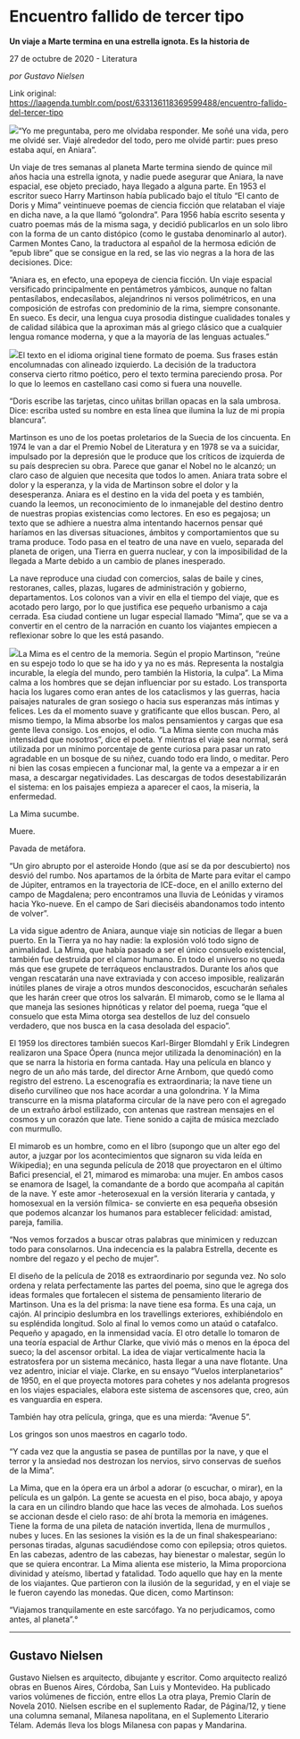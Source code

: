 # Encuentro fallido de tercer tipo

**Un viaje a Marte termina en una estrella ignota. Es la historia de**

27 de octubre de 2020 - Literatura

_por Gustavo Nielsen_

Link original: https://laagenda.tumblr.com/post/633136118369599488/encuentro-fallido-del-tercer-tipo

![](https://64.media.tumblr.com/cf3728c0256208a10f64671b55dd2306/e30e6276afe3fdac-d0/s500x750/9ea6e4a613f051610b59cb3c281c50e72c0d7efc.jpg)“Yo me preguntaba, pero me olvidaba responder. Me soñé una vida, pero me olvidé ser. Viajé alrededor del todo, pero me olvidé partir: pues preso estaba aquí, en Aniara”.


Un viaje de tres semanas al planeta Marte termina siendo de quince mil años hacia una estrella ignota, y nadie puede asegurar que Aniara, la nave espacial, ese objeto preciado, haya llegado a alguna parte. En 1953 el escritor sueco Harry Martinson había publicado bajo el título “El canto de Doris y Mima” veintinueve poemas de ciencia ficción que relataban el viaje en dicha nave, a la que llamó “golondra”. Para 1956 había escrito sesenta y cuatro poemas más de la misma saga, y decidió publicarlos en un solo libro con la forma de un canto distópico (como le gustaba denominarlo al autor). Carmen Montes Cano, la traductora al español de la hermosa edición de “epub libre” que se consigue en la red, se las vio negras a la hora de las decisiones. Dice:


“Aniara es, en efecto, una epopeya de ciencia ficción. Un viaje espacial versificado principalmente en pentámetros yámbicos, aunque no faltan pentasílabos, endecasílabos, alejandrinos ni versos polimétricos, en una composición de estrofas con predominio de la rima, siempre consonante. En sueco. Es decir, una lengua cuya prosodia distingue cualidades tonales y de calidad silábica que la aproximan más al griego clásico que a cualquier lengua romance moderna, y que a la mayoría de las lenguas actuales.”


![](https://64.media.tumblr.com/121867d68b25e93b0d8bba5577abaa17/e30e6276afe3fdac-bc/s250x400/3c608b0b3cd3f95116c3ce53dc29c391949289f5.jpg)El texto en el idioma original tiene formato de poema. Sus frases están encolumnadas con alineado izquierdo. La decisión de la traductora conserva cierto ritmo poético, pero el texto termina pareciendo prosa. Por lo que lo leemos en castellano casi como si fuera una nouvelle.


“Doris escribe las tarjetas, cinco uñitas brillan opacas en la sala umbrosa. Dice: escriba usted su nombre en esta línea que ilumina la luz de mi propia blancura”.


Martinson es uno de los poetas proletarios de la Suecia de los cincuenta. En 1974 le van a dar el Premio Nobel de Literatura y en 1978 se va a suicidar, impulsado por la depresión que le produce que los críticos de izquierda de su país desprecien su obra. Parece que ganar el Nobel no le alcanzó; un claro caso de alguien que necesita que todos lo amen. Aniara trata sobre el dolor y la esperanza, y la vida de Martinson sobre el dolor y la desesperanza. Aniara es el destino en la vida del poeta y es también, cuando la leemos, un reconocimiento de lo inmanejable del destino dentro de nuestras propias existencias como lectores. En eso es pegajosa; un texto que se adhiere a nuestra alma intentando hacernos pensar qué haríamos en las diversas situaciones, ámbitos y comportamientos que su trama produce. Todo pasa en el teatro de una nave en vuelo, separada del planeta de origen, una Tierra en guerra nuclear, y con la imposibilidad de la llegada a Marte debido a un cambio de planes inesperado. 


La nave reproduce una ciudad con comercios, salas de baile y cines, restoranes, calles, plazas, lugares de administración y gobierno, departamentos. Los colonos van a vivir en ella el tiempo del viaje, que es acotado pero largo, por lo que justifica ese pequeño urbanismo a caja cerrada. Esa ciudad contiene un lugar especial llamado “Mima”, que se va a convertir en el centro de la narración en cuanto los viajantes empiecen a reflexionar sobre lo que les está pasando. 


![](https://64.media.tumblr.com/2898b4449961b07830e1f22ac445f641/e30e6276afe3fdac-76/s250x400/1c761abafb05d696baf462abf41e588cf189308d.jpg)La Mima es el centro de la memoria. Según el propio Martinson, “reúne en su espejo todo lo que se ha ido y ya no es más. Representa la nostalgia incurable, la elegía del mundo, pero también la Historia, la culpa”. La Mima calma a los hombres que se dejan influenciar por su estado. Los transporta hacia los lugares como eran antes de los cataclismos y las guerras, hacia paisajes naturales de gran sosiego o hacia sus esperanzas más íntimas y felices. Les da el momento suave y gratificante que ellos buscan. Pero, al mismo tiempo, la Mima absorbe los malos pensamientos y cargas que esa gente lleva consigo. Los enojos, el odio. “La Mima siente con mucha más intensidad que nosotros”, dice el poeta. Y mientras el viaje sea normal, será utilizada por un mínimo porcentaje de gente curiosa para pasar un rato agradable en un bosque de su niñez, cuando todo era lindo, o meditar. Pero ni bien las cosas empiecen a funcionar mal, la gente va a empezar a ir en masa, a descargar negatividades. Las descargas de todos desestabilizarán el sistema: en los paisajes empieza a aparecer el caos, la miseria, la enfermedad. 

La Mima sucumbe. 

Muere. 

Pavada de metáfora.

“Un giro abrupto por el asteroide Hondo (que así se da por descubierto) nos desvió del rumbo. Nos apartamos de la órbita de Marte para evitar el campo de Júpiter, entramos en la trayectoria de ICE-doce, en el anillo externo del campo de Magdalena; pero encontramos una lluvia de Leónidas y viramos hacia Yko-nueve. En el campo de Sari dieciséis abandonamos todo intento de volver”.

La vida sigue adentro de Aniara, aunque viaje sin noticias de llegar a buen puerto. En la Tierra ya no hay nadie: la explosión voló todo signo de animalidad. La Mima, que había pasado a ser el único consuelo existencial, también fue destruida por el clamor humano. En todo el universo no queda más que ese grupete de terráqueos enclaustrados. Durante los años que vengan rescatarán una nave extraviada y con acceso imposible, realizarán inútiles planes de viraje a otros mundos desconocidos, escucharán señales que les harán creer que otros los salvarán. El mimarob, como se le llama al que maneja las sesiones hipnóticas y relator del poema, ruega “que el consuelo que esta Mima otorga sea destellos de luz del consuelo verdadero, que nos busca en la casa desolada del espacio”.

El 1959 los directores también suecos Karl-Birger Blomdahl y Erik Lindegren realizaron una Space Ópera (nunca mejor utilizada la denominación) en la que se narra la historia en forma cantada. Hay una película en blanco y negro de un año más tarde, del director Arne Arnbom, que quedó como registro del estreno. La escenografía es extraordinaria; la nave tiene un diseño curvilíneo que nos hace acordar a una golondrina. Y la Mima transcurre en la misma plataforma circular de la nave pero con el agregado de un extraño árbol estilizado, con antenas que rastrean mensajes en el cosmos y un corazón que late. Tiene sonido a cajita de música mezclado con murmullo. 

El mimarob es un hombre, como en el libro (supongo que un alter ego del autor, a juzgar por los acontecimientos que signaron su vida leída en Wikipedia); en una segunda película de 2018 que proyectaron en el último Bafici presencial, el 21, mimarod es mimaroba: una mujer. En ambos casos se enamora de Isagel, la comandante de a bordo que acompaña al capitán de la nave. Y este amor -heterosexual en la versión literaria y cantada, y homosexual en la versión fílmica- se convierte en esa pequeña obsesión que podemos alcanzar los humanos para establecer felicidad: amistad, pareja, familia.

“Nos vemos forzados a buscar otras palabras que minimicen y reduzcan todo para consolarnos. Una indecencia es la palabra Estrella, decente es nombre del regazo y el pecho de mujer”.

El diseño de la película de 2018 es extraordinario por segunda vez. No solo ordena y relata perfectamente las partes del poema, sino que le agrega dos ideas formales que fortalecen el sistema de pensamiento literario de Martinson. Una es la del prisma: la nave tiene esa forma. Es una caja, un cajón. Al principio deslumbra en los travellings exteriores, exhibiéndolo en su espléndida longitud. Solo al final lo vemos como un ataúd o catafalco. Pequeño y apagado, en la inmensidad vacía. El otro detalle lo tomaron de una teoría espacial de Arthur Clarke, que vivió más o menos en la época del sueco; la del ascensor orbital. La idea de viajar verticalmente hacia la estratosfera por un sistema mecánico, hasta llegar a una nave flotante. Una vez adentro, iniciar el viaje. Clarke, en su ensayo “Vuelos interplanetarios” de 1950, en el que proyecta motores para cohetes y nos adelanta progresos en los viajes espaciales, elabora este sistema de ascensores que, creo, aún es vanguardia en espera.

También hay otra película, gringa, que es una mierda: “Avenue 5”.

Los gringos son unos maestros en cagarlo todo.

“Y cada vez que la angustia se pasea de puntillas por la nave, y que el terror y la ansiedad nos destrozan los nervios, sirvo conservas de sueños de la Mima”.


La Mima, que en la ópera era un árbol a adorar (o escuchar, o mirar), en la película es un galpón. La gente se acuesta en el piso, boca abajo, y apoya la cara en un cilindro blando que hace las veces de almohada. Los sueños se accionan desde el cielo raso: de ahí brota la memoria en imágenes. Tiene la forma de una pileta de natación invertida, llena de murmullos , nubes y luces. En las sesiones la visión es la de un final shakespeariano: personas tiradas, algunas sacudiéndose como con epilepsia; otros quietos. En las cabezas, adentro de las cabezas, hay bienestar o malestar, según lo que se quiera encontrar. La Mima alienta ese misterio, la Mima proporciona divinidad y ateísmo, libertad y fatalidad. Todo aquello que hay en la mente de los viajantes. Que partieron con la ilusión de la seguridad, y en el viaje se le fueron cayendo las monedas. Que dicen, como Martinson:


“Viajamos tranquilamente en este sarcófago. Ya no perjudicamos, como antes, al planeta”.°




---

 Gustavo Nielsen
----------------

 Gustavo Nielsen es arquitecto, dibujante y escritor. Como arquitecto realizó obras en Buenos Aires, Córdoba, San Luis y Montevideo. Ha publicado varios volúmenes de ficción, entre ellos La otra playa, Premio Clarín de Novela 2010. Nielsen escribe en el suplemento Radar, de Página/12, y tiene una columna semanal, Milanesa napolitana, en el Suplemento Literario Télam. Además lleva los blogs Milanesa con papas y Mandarina.

